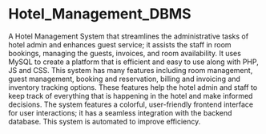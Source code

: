 # Hotel_Management_DBMS

A Hotel Management System that streamlines the administrative tasks of hotel admin and enhances guest service; it  assists the staff in room bookings, managing the guests, invoices, and room availability. It uses MySQL to create a platform that is efficient and easy to use along with PHP, JS and CSS. This system has many features including room management, guest management, booking and reservation, billing and invoicing and inventory tracking options. These features help the hotel admin and staff to keep track of everything that is happening in the hotel and make informed decisions. The system features a colorful, user-friendly frontend interface for user interactions; it has a seamless integration with the backend database. This system is automated to improve efficiency.
